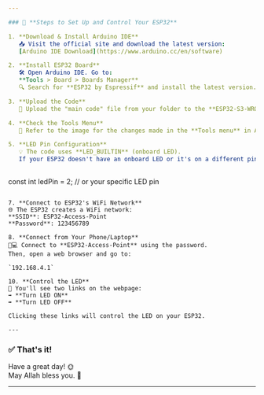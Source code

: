 ```yaml
---

### 🚀 **Steps to Set Up and Control Your ESP32**

1. **Download & Install Arduino IDE**  
   📥 Visit the official site and download the latest version:  
   [Arduino IDE Download](https://www.arduino.cc/en/software)  

2. **Install ESP32 Board**  
   🛠️ Open Arduino IDE. Go to:  
   **Tools > Board > Boards Manager**  
   🔍 Search for **ESP32 by Espressif** and install the latest version.

3. **Upload the Code**  
   📂 Upload the "main code" file from your folder to the **ESP32-S3-WROOM-1**.

4. **Check the Tools Menu**  
   🔧 Refer to the image for the changes made in the **Tools menu** in Arduino IDE.

5. **LED Pin Configuration**  
   💡 The code uses **LED_BUILTIN** (onboard LED).  
   If your ESP32 doesn't have an onboard LED or it's on a different pin, change it to:
   
   ```
   const int ledPin = 2;  // or your specific LED pin
   ```

7. **Connect to ESP32's WiFi Network**  
   🌐 The ESP32 creates a WiFi network:  
   **SSID**: ESP32-Access-Point  
   **Password**: 123456789

8. **Connect from Your Phone/Laptop**  
   📱💻 Connect to **ESP32-Access-Point** using the password.  
   Then, open a web browser and go to:
   
   `192.168.4.1`

10. **Control the LED**  
   🌟 You'll see two links on the webpage:  
   ➡️ **Turn LED ON**  
   ➡️ **Turn LED OFF**

   Clicking these links will control the LED on your ESP32.

---
```


### ✅ **That's it!**  
Have a great day! 🌞  
May Allah bless you. 🙏

--- 
